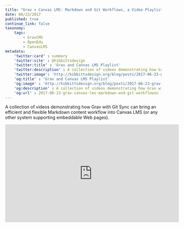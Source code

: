 ```yaml
---
title: "Grav + Canvas LMS: Markdown and Git Workflows, a Video Playlist"
date: 06/23/2017
published: true
continue_link: false
taxonomy:
    tags:
        - GravCMS
        - OpenEdu
        - CanvasLMS
metadata:
    'twitter:card' : summary
    'twitter:site' : @hibbittsdesign
    'twitter:title' : 'Grav and Canvas LMS Playlist'
    'twitter:description' : A collection of videos demonstrating how Grav with Git Sync brings an efficient and flexible Markdown content workflow into Canvas.
    'twitter:image': 'http://hibbittsdesign.org/blog/posts/2017-06-23-grav-canvas-lms-markdown-and-git-workflows/playlist.png'
    'og:title' : 'Grav and Canvas LMS Playlist'
    'og:image' : 'http://hibbittsdesign.org/blog/posts/2017-06-23-grav-canvas-lms-markdown-and-git-workflows/playlist.png'
    'og:description' : A collection of videos demonstrating how Grav with Git Sync brings an efficient and flexible Markdown content workflow into Canvas.
    'og:url' : 2017-06-23-grav-canvas-lms-markdown-and-git-workflowsn
---
```


A collection of videos demonstrating how Grav with Git Sync can bring an efficient and flexible Markdown content workflow into Canvas LMS (or any other system supporting embeddable Web pages).

<div class="videoWrapper"><iframe width="560" height="315" src="https://www.youtube.com/embed/videoseries?list=PLVtu1bDQijapAcziv0r0BYKNapd8Or8gV" frameborder="0" allowfullscreen></iframe></div>
